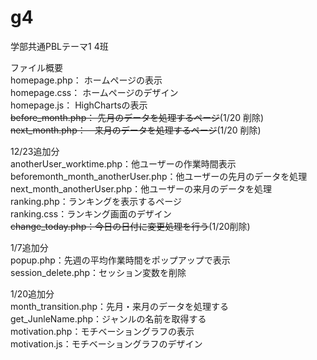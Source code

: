 # g4
学部共通PBLテーマ1 4班

ファイル概要<br>
homepage.php： ホームページの表示<br>
homepage.css： ホームページのデザイン<br>
homepage.js： HighChartsの表示<br>
<s>before_month.php： 先月のデータを処理するページ</s>(1/20 削除)<br>
<s>next_month.php：　来月のデータを処理するページ</s>(1/20 削除)<br>

12/23追加分<br>
anotherUser_worktime.php：他ユーザーの作業時間表示<br>
beforemonth_month_anotherUser.php：他ユーザーの先月のデータを処理<br>
next_month_anotherUser.php：他ユーザーの来月のデータを処理<br>
ranking.php：ランキングを表示するページ<br>
ranking.css：ランキング画面のデザイン<br>
<s>change_today.php：今日の日付に変更処理を行う</s>(1/20削除)<br>

1/7追加分<br>
popup.php：先週の平均作業時間をポップアップで表示<br>
session_delete.php：セッション変数を削除<br>

1/20追加分<br>
month_transition.php：先月・来月のデータを処理する<br>
get_JunleName.php：ジャンルの名前を取得する<br>
motivation.php：モチベーショングラフの表示<br>
motivation.js：モチベーショングラフのデザイン<br>
